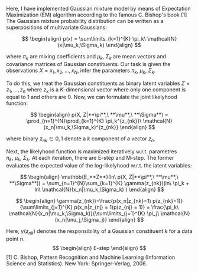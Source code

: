 Here, I have implemented Gaussian mixture model by means of Expectation Maximization (EM) algorithm according to the famous C. Bishop's book [1]
The Gaussian mixture probability distribution can be written as a superpositions of multivariate Gaussians:

$$
\begin{align} 
p(x) = \sum\limits_{k=1}^{K} \pi_k\ \mathcal{N}(x|\mu_k,\Sigma_k) 
\end{align}
$$

where $\pi_k$ are mixing coefficients and $\mu_k,\ \Sigma_k$ are mean vectors and covariance matrices of Gaussian constituents. Our task is given the observations $X = {x_1, x_2,..., x_N}$, infer the parameters $\pi_k,\ \mu_k,\ \Sigma_k$.

To do this, we treat the Gaussian constituents as binary latent variables $Z = {z_1,..., z_n}$ where $z_k$ is a $K$-dimensional vector where only one component is equal to 1 and others are 0. Now, we can formulate the joint likelyhood function: 

$$
\begin{align} 
p(X, Z|**\pi**,\ **\mu**,\ **\Sigma**) = \prod_{n=1}^{N}\prod_{k=1}^{K} \pi_k^{z_{nk}}\ \mathcal{N}(x_n|\mu_k,\Sigma_k)^{z_{nk}} 
\end{align}
$$

where binary $z_{nk}\in 0, 1$ denote a $k$ component of a vector $z_n$.

Next, the likelyhood function is maximized iteratively w.r.t. parametres $\pi_k,\ \mu_k,\ \Sigma_k$. At each iteration, there are E-step and M-step. The former evaluates the expected value of the log-likelyhood w.r.t. the latent variables:

$$
\begin{align} 
\mathbb{E_**Z**}(ln\ p(X, Z|**\pi**,\ **\mu**,\ **\Sigma**)) =  \sum_{n=1}^{N}\sum_{k=1}^{K} \gamma(z_{nk})(ln\ \pi_k + ln\ \mathcal{N}(x_n|\mu_k,\Sigma_k) )
\end{align}
$$

$$
\begin{align} 
\gamma(z_{nk})=\frac{p(x_n|z_{nk}=1) p(z_{nk}=1)} {\sum\limits_{j=1}^{K} p(x_n|z_{nj} = 1)p(z_{nj} = 1)} = \frac{\pi_k\ \mathcal{N}(x_n|\mu_k,\Sigma_k)}{\sum\limits_{j=1}^{K} \pi_j\ \mathcal{N}(x_n|\mu_j,\Sigma_j)}
\end{align}
$$

Here, $\gamma(z_{nk})$ denotes the responsibility of a Gaussian constituent $k$ for a data point $n$.
$$
\begin{align} 
E-step
\end{align}
$$
[1] C. Bishop, Pattern Recognition and Machine Learning (Information Science and Statistics). New York: Springer-Verlag, 2006.

